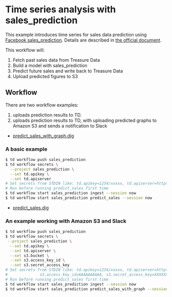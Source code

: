 # Time series analysis with sales_prediction

This example introduces time series for sales data prediction using [Facebook sales_prediction](https://facebook.github.io/sales_prediction).
Details are described in [the official document](https://facebook.github.io/sales_prediction/docs/non-daily_data.html#monthly-data).

This workflow will:

1. Fetch past sales data from Treasure Data
2. Build a model with sales_prediction
3. Predict future sales and write back to Treasure Data
4. Upload predicted figures to S3

## Workflow

There are two workflow examples:

1. uploads prediction results to TD.
2. uploads prediction results to TD, with uploading predicted graphs to Amazon S3 and sends a notification to Slack

* [predict_sales_with_graph.dig](predict_sales_with_graph.dig)

### A basic example

```bash
$ td workflow push sales_prediction
$ td workflow secrets \
  --project sales_prediction \
  --set td.apikey \
  --set td.apiserver
# Set secrets from STDIN like: td.apikey=1234/xxxxx, td.apiserver=https://api.treasuredata.com
# Run before running predict_sales first time
$ td workflow start sales_prediction ingest --session now
$ td workflow start sales_prediction predict_sales --session now
```

* [predict_sales.dig](predict_sales.dig)

### An example working with Amazon S3 and Slack

```bash
$ td workflow push sales_prediction
$ td workflow secrets \
 --project sales_prediction \
  --set td.apikey \
  --set td.apiserver \
  --set s3.bucket \
  --set s3.access_key_id \
  --set s3.secret_access_key
# Set secrets from STDIN like: td.apikey=1234/xxxxx, td.apiserver=https://api.treasuredata.com, s3.bucket=$S3_BUCKET,
#              s3.access_key_id=AAAAAAAAAA, s3.secret_access_key=XXXXXXXXX
# Run before running predict_sales first time
$ td workflow start sales_prediction ingest --session now
$ td workflow start sales_prediction predict_sales_with_graph --session now
```
